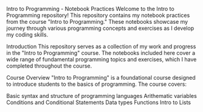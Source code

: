 Intro to Programming - Notebook Practices
Welcome to the Intro to Programming repository! This repository contains my notebook practices from the course "Intro to Programming." These notebooks showcase my journey through various programming concepts and exercises as I develop my coding skills.

Introduction
This repository serves as a collection of my work and progress in the "Intro to Programming" course. The notebooks included here cover a wide range of fundamental programming topics and exercises, which I have completed throughout the course.

Course Overview
"Intro to Programming" is a foundational course designed to introduce students to the basics of programming. The course covers:

Basic syntax and structure of programming languages
Arithematic variables
Conditions and Conditional Statements
Data types
Functions
Intro to Lists
